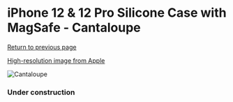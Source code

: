 # iPhone 12 & 12 Pro Silicone Case with MagSafe - Cantaloupe

[Return to previous page](/iphone_12)

[High-resolution image from Apple](https://store.storeimages.cdn-apple.com/8756/as-images.apple.com/is/MK023?wid=4500&hei=4500&fmt=png)

<div style="width: 384px"><img src="/everyphone/MK023.png" alt="Cantaloupe"></div>

### Under construction
